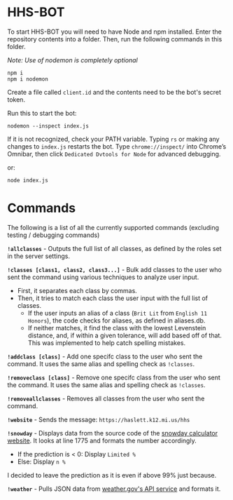 # HHS-BOT

To start HHS-BOT you will need to have Node and npm installed.
Enter the repository contents into a folder. Then, run the following commands in this folder.

*Note: Use of nodemon is completely optional*
```
npm i
npm i nodemon
```

Create a file called `client.id` and the contents need to be the bot's secret token.

Run this to start the bot:
```
nodemon --inspect index.js
```

If it is not recognized, check your PATH variable.
Typing `rs` or making any changes to `index.js` restarts the bot.
Type `chrome://inspect/` into Chrome’s Omnibar, then click `Dedicated Dvtools for Node` for advanced debugging.

or:
```
node index.js
```

# Commands

The following is a list of all the currently supported commands (excluding testing / debugging commands)

**`!allclasses`** - Outputs the full list of all classes, as defined by the roles set in the server settings.

**`!classes [class1, class2, class3...]`** - Bulk add classes to the user who sent the command using various techniques to analyze user input.
* First, it separates each class by commas.
* Then, it tries to match each class the user input with the full list of classes.
  * If the user inputs an alias of a class (`Brit Lit` from `English 11 Honors`), the code checks for aliases, as defined in aliases.db.
  * If neither matches, it find the class with the lowest Levenstein distance, and, if within a given tolerance, will add based off of that. This was implemented to help catch spelling mistakes.
  
**`!addclass [class]`** - Add one specifc class to the user who sent the command. It uses the same alias and spelling check as `!classes`.

**`!removeclass [class]`** - Remove one specifc class from the user who sent the command. It uses the same alias and spelling check as `!classes`.

**`!removeallclasses`** - Removes all classes from the user who sent the command.

**`!website`** - Sends the message: `https://haslett.k12.mi.us/hhs`

**`!snowday`** - Displays data from the source code of the [snowday calculator website](https://www.snowdaycalculator.com/prediction.php?zipcode=48840&snowdays=9&extra=0&). It looks at line 1775 and formats the number accordingly.

* If the prediction is < 0: Display `Limited %`
* Else: Display `n %`

I decided to leave the prediction as it is even if above 99% just because.

**`!weather`** - Pulls JSON data from [weather.gov's API service](https://api.weather.gov/gridpoints/GRR/83,39/forecast) and formats it.

